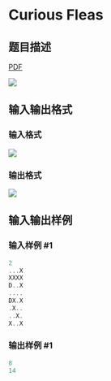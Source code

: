 # Curious Fleas

## 题目描述

[problemUrl]: https://uva.onlinejudge.org/index.php?option=com_onlinejudge&Itemid=8&category=25&page=show_problem&problem=2304

[PDF](https://uva.onlinejudge.org/external/113/p11329.pdf)

![](https://cdn.luogu.com.cn/upload/vjudge_pic/UVA11329/3a0a9b2f6c48c4e878fb2d46ae98d947f6fbb841.png)

## 输入输出格式

### 输入格式

![](https://cdn.luogu.com.cn/upload/vjudge_pic/UVA11329/76e68e1551e74f773a92e072a99d8c00d262f819.png)

### 输出格式

![](https://cdn.luogu.com.cn/upload/vjudge_pic/UVA11329/118cdd9e24b3d42a3597086c5244204ce3d7653f.png)

## 输入输出样例

### 输入样例 #1

```cpp
2
...X
XXXX
D..X
....
DX.X
.X..
..X.
X..X
```


### 输出样例 #1

```cpp
8
14
```


